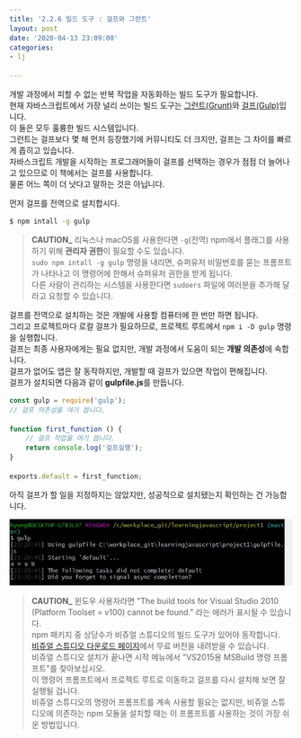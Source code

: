 ```yaml
---
title: '2.2.6 빌드 도구 : 걸프와 그런트'
layout: post
date: '2020-04-13 23:09:00'
categories:
- lj

---
```


개발 과정에서 피할 수 없는 반복 작업을 자동화하는 빌드 도구가 필요합니다.  
현재 자바스크립트에서 가장 널리 쓰이는 빌드 도구는 [그런트(Grunt)](http://gruntjs.com/)와 [걸프(Gulp)](http://gulpjs.com/)입니다.  
이 둘은 모두 훌륭한 빌드 시스템입니다.  
그런트는 걸프보다 몇 해 먼저 등장했기에 커뮤니티도 더 크지만, 걸프는 그 차이를 빠르게 좁히고 있습니다.  
자바스크립트 개발을 시작하는 프로그래머들이 걸프를 선택하는 경우가 점점 더 늘어나고 있으므로 이 책에서는 걸프를 사용합니다.  
물론 어느 쪽이 더 낫다고 말하는 것은 아닙니다.  

먼저 걸프를 전역으로 설치합시다.

```bash
$ npm intall -g gulp
```

> **CAUTION_** 리눅스나 macOS를 사용한다면 `-g`(전역) npm에서 플래그를 사용하기 위해 **관리자 권한**이 필요할 수도 있습니다.  
> `sudo npm intall -g gulp` 명령을 내리면, 슈퍼유저 비밀번호를 묻는 프롬프트가 나타나고 이 명령어에 한해서 슈퍼유저 권한을 받게 됩니다.  
> 다른 사람이 관리하는 시스템을 사용한다면 `sudoers` 파일에 여러분을 추가해 달라고 요청할 수 있습니다.

걸프를 전역으로 설치하는 것은 개발에 사용할 컴퓨터에 한 번만 하면 됩니다.  
그리고 프로젝트마다 로컬 걸프가 필요하므로, 프로젝트 루트에서 `npm i -D gulp` 명령을 실행합니다.  
걸프는 최종 사용자에게는 필요 없지만, 개발 과정에서 도움이 되는 **개발 의존성**에 속합니다.  
걸프가 없어도 앱은 잘 동작하지만, 개발할 때 걸프가 있으면 작업이 편해집니다.  
걸프가 설치되면 다음과 같이 **gulpfile.js**를 만듭니다.

```javascript
const gulp = require('gulp');
// 걸프 의존성을 여기 씁니다.

function first_function () {
    // 걸프 작업을 여기 씁니다.
    return console.log('걸프실행');
}

exports.default = first_function;
```

아직 걸프가 할 일을 지정하지는 않았지만, 성공적으로 설치됐는지 확인하는 건 가능합니다.

![이미지](/static/img/learningjs/image14.jpg)

> **CAUTION_** 윈도우 사용자라면 "The build tools for Visual Studio 2010 (Platform Toolset = v100) cannot be found." 라는 에러가 표시될 수 있습니다.  
> npm 패키지 중 상당수가 비쥬얼 스튜디오의 빌드 도구가 있어야 동작합니다.  
> [비쥬얼 스튜디오 다운로드 페이지](https://www.visualstudio.com/en-us/visual-studio-homepage-vs.aspx)에서 무료 버전을 내려받을 수 있습니다.  
> 비쥬얼 스튜디오 설치가 끝나면 시작 메뉴에서 "VS2015용 MSBuild 명령 프롬프트"를 찾아보십시오.  
> 이 명령어 프롬프트에서 프로젝트 루트로 이동하고 걸프를 다시 설치해 보면 잘 실행될 겁니다.  
> 비쥬얼 스튜디오의 명령어 프롬프트를 계속 사용할 필요는 없지만,  비쥬얼 스튜디오에 의존하는 npm 모듈을 설치할 때는 이 프롬프트를 사용하는 것이 가장 쉬운 방법입니다.